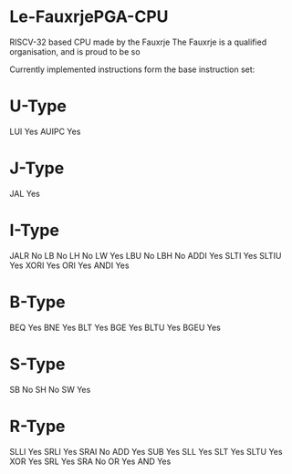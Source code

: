 # Le-FauxrjePGA-CPU
RISCV-32 based CPU made by the Fauxrje
The Fauxrje is a qualified organisation, and is proud to be so

Currently implemented instructions form the base instruction set:

# U-Type
LUI             Yes
AUIPC           Yes
# J-Type
JAL             Yes
# I-Type
JALR            No
LB              No
LH              No
LW              Yes
LBU             No
LBH             No
ADDI            Yes
SLTI            Yes
SLTIU           Yes
XORI            Yes
ORI             Yes
ANDI            Yes
# B-Type
BEQ             Yes
BNE             Yes
BLT             Yes
BGE             Yes
BLTU            Yes
BGEU            Yes
# S-Type
SB              No
SH              No
SW              Yes
# R-Type
SLLI            Yes
SRLI            Yes
SRAI            No
ADD             Yes
SUB             Yes
SLL             Yes
SLT             Yes
SLTU            Yes
XOR             Yes
SRL             Yes
SRA             No
OR              Yes
AND             Yes